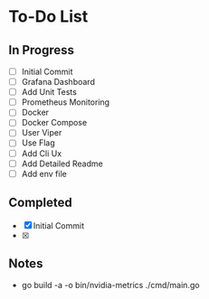 # To-Do List

## In Progress

- [ ] Initial Commit
- [ ] Grafana Dashboard
- [ ] Add Unit Tests
- [ ] Prometheus Monitoring
- [ ] Docker
- [ ] Docker Compose
- [ ] User Viper
- [ ] Use Flag
- [ ] Add Cli Ux
- [ ] Add Detailed Readme
- [ ] Add env file

## Completed

- [x] Initial Commit
- [x]

## Notes
- go build -a -o bin/nvidia-metrics ./cmd/main.go
